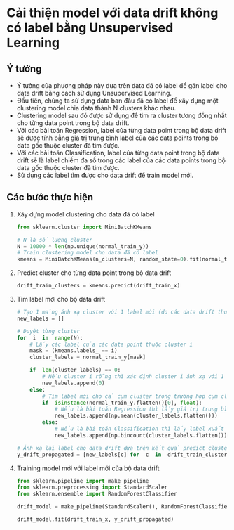 # Cải thiện model với data drift không có label bằng Unsupervised Learning

## Ý tưởng

-   Ý tưởng của phương pháp này dựa trên data đã có label để gán label cho data drift bằng cách sử dụng Unsupervised Learning.
-   Đầu tiên, chúng ta sử dụng data ban đầu đã có label để xây dựng một clustering model chia data thành N clusters khác nhau.
-   Clustering model sau đó được sử dụng để tìm ra cluster tương đồng nhất cho từng data point trong bộ data drift.
-   Với các bài toán Regression, label của từng data point trong bộ data drift sẽ được tính bằng giá trị trung bình label của các data points trong bộ data gốc thuộc cluster đã tìm được.
-   Với các bài toán Classification, label của từng data point trong bộ data drift sẽ là label chiếm đa số trong các label của các data points trong bộ data gốc thuộc cluster đã tìm được.
-   Sử dụng các label tìm được cho data drift để train model mới.

## Các bước thực hiện

1. Xây dựng model clustering cho data đã có label

    ```python
    from sklearn.cluster import MiniBatchKMeans

    # N là số lượng cluster
    N = 10000 * len(np.unique(normal_train_y))
    # Train clustering model cho data đã có label
    kmeans = MiniBatchKMeans(n_clusters=N, random_state=0).fit(normal_train_x)
    ```

2. Predict cluster cho từng data point trong bộ data drift

    ```python
    drift_train_clusters = kmeans.predict(drift_train_x)
    ```

3. Tìm label mới cho bộ data drift

    ```python
    # Tạo 1 mảng ánh xạ cluster với 1 label mới (do các data drift thuộc cùng 1 cluster sẽ có label giống nhau)
    new_labels = []

    # Duyệt từng cluster
    for  i  in  range(N):
    	# Lấy các label của các data point thuộc cluster i
    	mask = (kmeans.labels_ == i)
    	cluster_labels = normal_train_y[mask]

    	if  len(cluster_labels) == 0:
    		# Nếu cluster i rỗng thì xác định cluster i ánh xạ với 1 label mặc định (ở đây lựa chọn là 0)
    		new_labels.append(0)
    	else:
    		# Tìm label mới cho cả cụm cluster trong trường hợp cụm cluster khác rỗng
    		if  isinstance(normal_train_y.flatten()[0], float):
    			# Nếu là bài toán Regression thì lấy giá trị trung bình của các label thuộc cluster
    			new_labels.append(np.mean(cluster_labels.flatten()))
    		else:
    			# Nếu là bài toán Classification thì lấy label xuất hiện nhiều nhất trong cluster
    			new_labels.append(np.bincount(cluster_labels.flatten()).argmax())

    # Ánh xạ lại label cho data drift dựa trên kết quả predict cluster ở trên
    y_drift_propagated = [new_labels[c] for  c  in  drift_train_clusters]
    ```

4. Training model mới với label mới của bộ data drift

    ```python
    from sklearn.pipeline import make_pipeline
    from sklearn.preprocessing import StandardScaler
    from sklearn.ensemble import RandomForestClassifier

    drift_model = make_pipeline(StandardScaler(), RandomForestClassifier())

    drift_model.fit(drift_train_x, y_drift_propagated)
    ```
